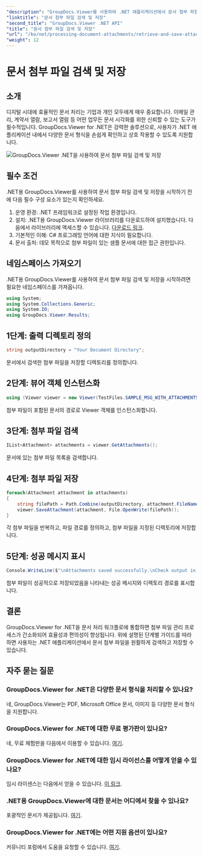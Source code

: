 ```yaml
---
"description": "GroupDocs.Viewer를 사용하여 .NET 애플리케이션에서 문서 첨부 파일을 효율적으로 관리하세요. 첨부 파일을 간편하게 검색하고 저장할 수 있습니다."
"linktitle": "문서 첨부 파일 검색 및 저장"
"second_title": "GroupDocs.Viewer .NET API"
"title": "문서 첨부 파일 검색 및 저장"
"url": "/ko/net/processing-document-attachments/retrieve-and-save-attachments/"
"weight": 12
---
```


# 문서 첨부 파일 검색 및 저장

## 소개
디지털 시대에 효율적인 문서 처리는 기업과 개인 모두에게 매우 중요합니다. 이메일 관리, 계약서 열람, 보고서 열람 등 어떤 업무든 문서 시각화를 위한 신뢰할 수 있는 도구가 필수적입니다. GroupDocs.Viewer for .NET은 강력한 솔루션으로, 사용자가 .NET 애플리케이션 내에서 다양한 문서 형식을 손쉽게 확인하고 상호 작용할 수 있도록 지원합니다.

![GroupDocs.Viewer .NET을 사용하여 문서 첨부 파일 검색 및 저장](/viewer/processing-document-attachments/retrieve-and-save-document-attachments.png)

## 필수 조건
.NET용 GroupDocs.Viewer를 사용하여 문서 첨부 파일 검색 및 저장을 시작하기 전에 다음 필수 구성 요소가 있는지 확인하세요.
1. 운영 환경: .NET 프레임워크로 설정된 작업 환경입니다.
2. 설치: .NET용 GroupDocs.Viewer 라이브러리를 다운로드하여 설치했습니다. 다음에서 라이브러리에 액세스할 수 있습니다. [다운로드 링크](https://releases.groupdocs.com/viewer/net/).
3. 기본적인 이해: C# 프로그래밍 언어에 대한 지식이 필요합니다.
4. 문서 출처: 데모 목적으로 첨부 파일이 있는 샘플 문서에 대한 접근 권한입니다.

## 네임스페이스 가져오기
.NET용 GroupDocs.Viewer를 사용하여 문서 첨부 파일 검색 및 저장을 시작하려면 필요한 네임스페이스를 가져옵니다.
```csharp
using System;
using System.Collections.Generic;
using System.IO;
using GroupDocs.Viewer.Results;
```

## 1단계: 출력 디렉토리 정의
```csharp
string outputDirectory = "Your Document Directory";
```
문서에서 검색한 첨부 파일을 저장할 디렉토리를 정의합니다.
## 2단계: 뷰어 객체 인스턴스화
```csharp
using (Viewer viewer = new Viewer(TestFiles.SAMPLE_MSG_WITH_ATTACHMENTS))
```
첨부 파일이 포함된 문서의 경로로 Viewer 객체를 인스턴스화합니다.
## 3단계: 첨부 파일 검색
```csharp
IList<Attachment> attachments = viewer.GetAttachments();
```
문서에 있는 첨부 파일 목록을 검색합니다.
## 4단계: 첨부 파일 저장
```csharp
foreach(Attachment attachment in attachments)
{
    string filePath = Path.Combine(outputDirectory, attachment.FileName);  
    viewer.SaveAttachment(attachment, File.OpenWrite(filePath)); 
}
```
각 첨부 파일을 반복하고, 파일 경로를 정의하고, 첨부 파일을 지정된 디렉토리에 저장합니다.
## 5단계: 성공 메시지 표시
```csharp
Console.WriteLine($"\nAttachments saved successfully.\nCheck output in {outputDirectory}.");
```
첨부 파일이 성공적으로 저장되었음을 나타내는 성공 메시지와 디렉토리 경로를 표시합니다.

## 결론
GroupDocs.Viewer for .NET을 문서 처리 워크플로에 통합하면 첨부 파일 관리 프로세스가 간소화되어 효율성과 편의성이 향상됩니다. 위에 설명된 단계별 가이드를 따라 하면 사용자는 .NET 애플리케이션에서 문서 첨부 파일을 원활하게 검색하고 저장할 수 있습니다.
## 자주 묻는 질문
### GroupDocs.Viewer for .NET은 다양한 문서 형식을 처리할 수 있나요?
네, GroupDocs.Viewer는 PDF, Microsoft Office 문서, 이미지 등 다양한 문서 형식을 지원합니다.
### GroupDocs.Viewer for .NET에 대한 무료 평가판이 있나요?
네, 무료 체험판을 다음에서 이용할 수 있습니다. [여기](https://releases.groupdocs.com/).
### GroupDocs.Viewer for .NET에 대한 임시 라이선스를 어떻게 얻을 수 있나요?
임시 라이센스는 다음에서 얻을 수 있습니다. [이 링크](https://purchase.groupdocs.com/temporary-license/).
### .NET용 GroupDocs.Viewer에 대한 문서는 어디에서 찾을 수 있나요?
포괄적인 문서가 제공됩니다. [여기](https://tutorials.groupdocs.com/viewer/net/).
### GroupDocs.Viewer for .NET에는 어떤 지원 옵션이 있나요?
커뮤니티 포럼에서 도움을 요청할 수 있습니다. [여기](https://forum.groupdocs.com/c/viewer/9).